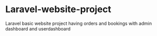 # Laravel-website-project
Laravel basic website project having orders and bookings with admin dashboard and userdashboard

